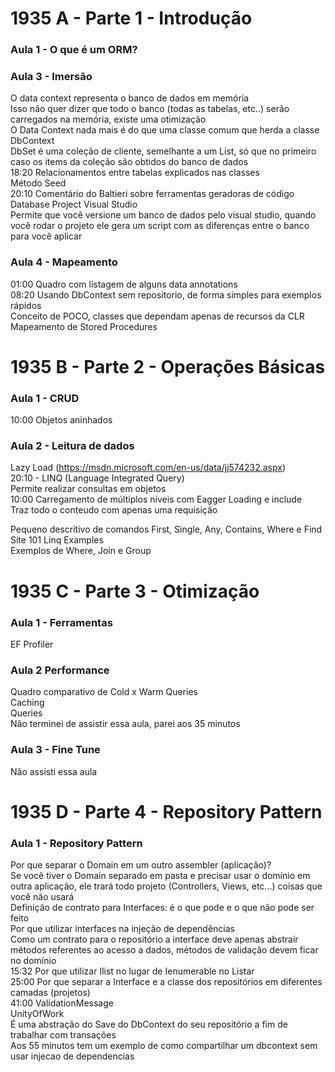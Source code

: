 # 1935 A - Parte 1 - Introdução

### Aula 1 - O que é um ORM?

### Aula 3 - Imersão
O data context representa o banco de dados em memória  
	Isso não quer dizer que todo o banco (todas as tabelas, etc..) serão carregados na memória, existe uma otimização  
O Data Context nada mais é do que uma classe comum que herda a classe DbContext  
DbSet<Cliente> é uma coleção de cliente, semelhante a um List<Cliente>, só que no primeiro caso os items da coleção são obtidos do banco de dados  
18:20 Relacionamentos entre tabelas explicados nas classes  
Método Seed  
20:10  Comentário do Baltieri sobre ferramentas geradoras de código
Database Project Visual Studio  
	Permite que você versione um banco de dados pelo visual studio, quando você rodar o projeto ele gera um script com as diferenças entre o banco para você aplicar  
	
### Aula 4 - Mapeamento
01:00 Quadro com listagem de alguns data annotations  
08:20 Usando DbContext sem repositorio, de forma simples para exemplos rápidos  
Conceito de POCO, classes que dependam apenas de recursos da CLR  
Mapeamento de Stored Procedures  

# 1935 B - Parte 2 - Operações Básicas

### Aula 1 - CRUD
10:00 Objetos aninhados

### Aula 2 - Leitura de dados
Lazy Load  (https://msdn.microsoft.com/en-us/data/jj574232.aspx)  
20:10 - LINQ (Language Integrated Query)  
	Permite realizar consultas em objetos  
10:00 Carregamento de múltiplos níveis com Eagger Loading e include  
	Traz todo o conteudo com apenas uma requisição
	
Pequeno descritivo de comandos First, Single, Any, Contains, Where e Find  
Site 101 Linq Examples  
Exemplos de Where, Join e Group  

# 1935 C - Parte 3 - Otimização

### Aula 1 - Ferramentas
EF Profiler

### Aula 2 Performance
Quadro comparativo de Cold x Warm Queries  
Caching  
Queries  
Não terminei de assistir essa aula, parei aos 35 minutos  

### Aula 3 - Fine Tune
Não assisti essa aula

# 1935 D - Parte 4 - Repository Pattern

### Aula 1 - Repository Pattern
Por que separar o Domain em um outro assembler (aplicação)?  
	Se você tiver o Domain separado em pasta e precisar usar o domínio em outra aplicação, ele trará todo projeto (Controllers, Views, etc...) coisas que você não usará  
Definição de contrato para Interfaces: é o que pode e o que não pode ser feito  
	Por que utilizar interfaces na injeção de dependências  
	Como um contrato para o repositório a interface deve apenas abstrair métodos referentes ao acesso a dados, métodos de validação devem ficar no domínio  
15:32 Por que utilizar Ilist no lugar de Ienumerable no Listar  
25:00 Por que separar a Interface e a classe dos repositórios em diferentes camadas (projetos)  
41:00 ValidationMessage  
UnityOfWork  
	É uma abstração do Save do DbContext do seu repositório a fim de trabalhar com transações  
Aos 55 minutos tem um exemplo de como compartilhar um dbcontext sem usar injecao de dependencias
